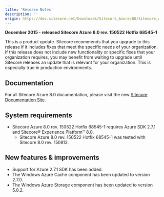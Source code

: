 ```yaml
---
title: 'Release Notes'
description: ''
origin: https://dev.sitecore.net/Downloads/Sitecore_Azure/80/Sitecore_Azure_80_Update1/Release_Notes
---
```


**December 2015 - released Sitecore Azure 8.0 rev. 150522 Hotfix 68545-1**

This is a product update. Sitecore recommends that you upgrade to this release if it includes fixes that meet the specific needs of your organization. If this release does not include new functionality or specific fixes that your organization requires, you may benefit from waiting to upgrade until Sitecore releases an update that is relevant for your organization. This is especially true in production environments.

## Documentation

For all Sitecore Azure 8.0 documentation, please visit the new [Sitecore Documentation Site](https://doc.sitecore.net/cloud/80/azure).

## System requirements

- Sitecore Azure 8.0 rev. 150522 Hotfix 68545-1 requires Azure SDK 2.7.1 and Sitecore® Experience Platform™ 8.0.
  - Sitecore Azure 8.0 rev. 150522 Hotfix 68545-1 was tested with Sitecore 8.0 rev. 150812.

## New features & improvements

- Support for Azure 2.7.1 SDK has been added.
- The Windows Azure Cache component has been updated to version 2.7.0.
- The Windows Azure Storage component has been updated to version 5.0.2.
